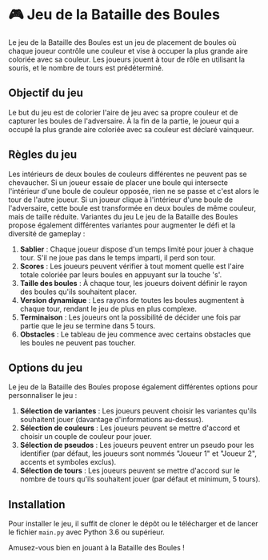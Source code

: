 <!--## Bonus et améliorations

Finalement, vous devrez implémenter au moins deux des améliorations suivantes :

1. **IA** : ajoutez un mode où l'ordinateur joue tout seul.
2. **Classement** : si vous implémentez l'IA, rajoutez de quoi mémoriser / afficher le classement des meilleurs scores.
3. **Mode billard** : les boules bougent selon les règles d'un billard.
4. **Création des obstacles** : rajoutez la possibilité de charger une aire de jeu agrémentée d'obstacles à partir d'un fichier texte.
5. **Pause et sauvegarde** : rajoutez la possibilité de mettre en pause le jeu et de reprendre la partie, et de sauvegarder l'état du jeu à ce moment-là.
6. **Sauvegarde des paramètres** : rajoutez un fichier de configuration pour le jeu afin de fixer les valeurs des différents paramètres.-->
# 🎮 Jeu de la Bataille des Boules
Le jeu de la Bataille des Boules est un jeu de placement de boules où chaque joueur contrôle une couleur et vise à occuper la plus grande aire coloriée avec sa couleur. Les joueurs jouent à tour de rôle en utilisant la souris, et le nombre de tours est prédéterminé.

## Objectif du jeu
Le but du jeu est de colorier l'aire de jeu avec sa propre couleur et de capturer les boules de l'adversaire. À la fin de la partie, le joueur qui a occupé la plus grande aire coloriée avec sa couleur est déclaré vainqueur.

## Règles du jeu
Les intérieurs de deux boules de couleurs différentes ne peuvent pas se chevaucher. Si un joueur essaie de placer une boule qui intersecte l'intérieur d'une boule de couleur opposée, rien ne se passe et c'est alors le tour de l'autre joueur.
Si un joueur clique à l'intérieur d'une boule de l'adversaire, cette boule est transformée en deux boules de même couleur, mais de taille réduite.
Variantes du jeu
Le jeu de la Bataille des Boules propose également différentes variantes pour augmenter le défi et la diversité de gameplay :

1. **Sablier** : Chaque joueur dispose d'un temps limité pour jouer à chaque tour. S'il ne joue pas dans le temps imparti, il perd son tour.
2. **Scores** : Les joueurs peuvent vérifier à tout moment quelle est l'aire totale coloriée par leurs boules en appuyant sur la touche 's'.
3. **Taille des boules** : À chaque tour, les joueurs doivent définir le rayon des boules qu'ils souhaitent placer.
4. **Version dynamique** : Les rayons de toutes les boules augmentent à chaque tour, rendant le jeu de plus en plus complexe.
5. **Terminaison** : Les joueurs ont la possibilité de décider une fois par partie que le jeu se termine dans 5 tours.
6. **Obstacles** : Le tableau de jeu commence avec certains obstacles que les boules ne peuvent pas toucher.

## Options du jeu
Le jeu de la Bataille des Boules propose également différentes options pour personnaliser le jeu :

1. **Sélection de variantes** : Les joueurs peuvent choisir les variantes qu'ils souhaitent jouer (davantage d'informations au-dessus).
2. **Sélection de couleurs** : Les joueurs peuvent se mettre d'accord et choisir un couple de couleur pour jouer.
3. **Sélection de pseudos** : Les joueurs peuvent entrer un pseudo pour les identifier (par défaut, les joueurs sont nommés "Joueur 1" et "Joueur 2", accents et symboles exclus).
4. **Sélection de tours** : Les joueurs peuvent se mettre d'accord sur le nombre de tours qu'ils souhaitent jouer (par défaut et minimum, 5 tours).

## Installation
Pour installer le jeu, il suffit de cloner le dépôt ou le télécharger et de lancer le fichier `main.py` avec Python 3.6 ou supérieur.


Amusez-vous bien en jouant à la Bataille des Boules !
